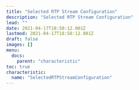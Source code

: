 ```yaml
---
title: "Selected RTP Stream Configuration"
description: "Selected RTP Stream Configuration"
lead: ""
date: 2021-04-17T18:50:12.001Z
lastmod: 2021-04-17T18:50:12.001Z
draft: false
images: []
menu:
  docs:
    parent: "characteristic"
toc: true
characteristic:
  name: "SelectedRTPStreamConfiguration"
---
```

